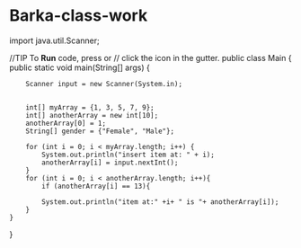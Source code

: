 # Barka-class-work

import java.util.Scanner;

//TIP To <b>Run</b> code, press <shortcut actionId="Run"/> or
// click the <icon src="AllIcons.Actions.Execute"/> icon in the gutter.
public class Main {
    public static void main(String[] args) {


        Scanner input = new Scanner(System.in);


        int[] myArray = {1, 3, 5, 7, 9};
        int[] anotherArray = new int[10];
        anotherArray[0] = 1;
        String[] gender = {"Female", "Male"};

        for (int i = 0; i < myArray.length; i++) {
            System.out.println("insert item at: " + i);
            anotherArray[i] = input.nextInt();
        }
        for (int i = 0; i < anotherArray.length; i++){
            if (anotherArray[i] == 13){

            System.out.println("item at:" +i+ " is "+ anotherArray[i]);
        }
    }
}
